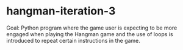 # hangman-iteration-3
Goal:
Python program where the game user is expecting to be more engaged when playing the Hangman game and the use of loops is introduced to repeat certain instructions in the game.
